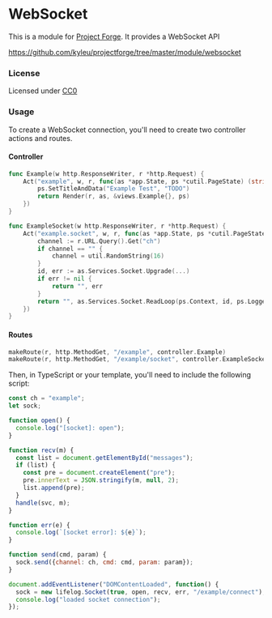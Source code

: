 # WebSocket

This is a module for [Project Forge](https://projectforge.dev). It provides a WebSocket API

https://github.com/kyleu/projectforge/tree/master/module/websocket

### License

Licensed under [CC0](https://creativecommons.org/publicdomain/zero/1.0)

### Usage

To create a WebSocket connection, you'll need to create two controller actions and routes.

#### Controller
```go
func Example(w http.ResponseWriter, r *http.Request) {
	Act("example", w, r, func(as *app.State, ps *cutil.PageState) (string, error) {
		ps.SetTitleAndData("Example Test", "TODO")
		return Render(r, as, &views.Example{}, ps)
	})
}

func ExampleSocket(w http.ResponseWriter, r *http.Request) {
	Act("example.socket", w, r, func(as *app.State, ps *cutil.PageState) (string, error) {
		channel := r.URL.Query().Get("ch")
		if channel == "" {
			channel = util.RandomString(16)
		}
		id, err := as.Services.Socket.Upgrade(...)
		if err != nil {
			return "", err
		}
		return "", as.Services.Socket.ReadLoop(ps.Context, id, ps.Logger)
	})
}

```

#### Routes
```go
makeRoute(r, http.MethodGet, "/example", controller.Example)
makeRoute(r, http.MethodGet, "/example/socket", controller.ExampleSocket)
```

Then, in TypeScript or your template, you'll need to include the following script:

```js
const ch = "example";
let sock;

function open() {
  console.log("[socket]: open");
}

function recv(m) {
  const list = document.getElementById("messages");
  if (list) {
    const pre = document.createElement("pre");
    pre.innerText = JSON.stringify(m, null, 2);
    list.append(pre);
  }
  handle(svc, m);
}

function err(e) {
  console.log(`[socket error]: ${e}`);
}

function send(cmd, param) {
  sock.send({channel: ch, cmd: cmd, param: param});
}

document.addEventListener("DOMContentLoaded", function() {
  sock = new lifelog.Socket(true, open, recv, err, "/example/connect");
  console.log("loaded socket connection");
});

```
